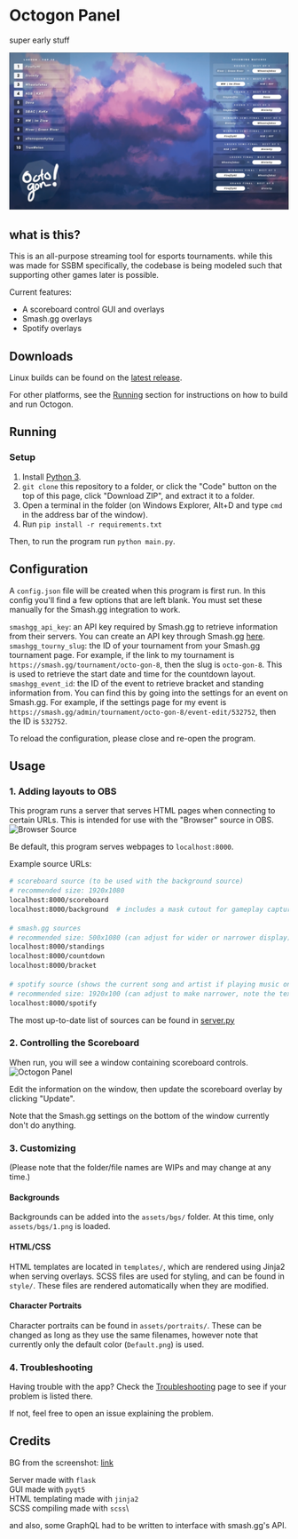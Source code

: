 
Octogon Panel
=============

super early stuff

![Preview Screenshot](preview.png)

## what is this?

This is an all-purpose streaming tool for esports tournaments.
while this was made for SSBM specifically, the codebase is being modeled such that supporting other games later is possible.

Current features:

- A scoreboard control GUI and overlays
- Smash.gg overlays
- Spotify overlays

## Downloads

Linux builds can be found on the [latest release](https://github.com/branden-akana/octogon-panel/releases).

For other platforms, see the [Running](https://github.com/branden-akana/octogon-panel#Running) section for instructions on how to build and run Octogon.

## Running

### Setup

1. Install [Python 3](https://www.python.org/downloads/).
2. `git clone` this repository to a folder, or click the "Code" button on the top of this page, click "Download ZIP", and extract it to a folder.
3. Open a terminal in the folder (on Windows Explorer, Alt+D and type `cmd` in the address bar of the window).
4. Run `pip install -r requirements.txt`

Then, to run the program run `python main.py`.

## Configuration

A `config.json` file will be created when this program is first run.
In this config you'll find a few options that are left blank.
You must set these manually for the Smash.gg integration to work.

`smashgg_api_key`: an API key required by Smash.gg to retrieve information from their servers.
You can create an API key through Smash.gg [here](https://smash.gg/admin/profile/developer).\
`smashgg_tourny_slug`: the ID of your tournament from your Smash.gg tournament page.
For example, if the link to my tournament is `https://smash.gg/tournament/octo-gon-8`, then the slug is `octo-gon-8`.
This is used to retrieve the start date and time for the countdown layout.\
`smashgg_event_id`: the ID of the event to retrieve bracket and standing information from.
You can find this by going into the settings for an event on Smash.gg.
For example, if the settings page for my event is `https://smash.gg/admin/tournament/octo-gon-8/event-edit/532752`, then the ID is `532752`.

To reload the configuration, please close and re-open the program.

## Usage

### 1. Adding layouts to OBS
This program runs a server that serves HTML pages when connecting to certain URLs.
This is intended for use with the "Browser" source in OBS.
![Browser Source](https://i.imgur.com/647Mi2q.png)

Be default, this program serves webpages to `localhost:8000`.

Example source URLs:
```bash
# scoreboard source (to be used with the background source)
# recommended size: 1920x1080
localhost:8000/scoreboard
localhost:8000/background  # includes a mask cutout for gameplay capture

# smash.gg sources
# recommended size: 500x1080 (can adjust for wider or narrower display)
localhost:8000/standings
localhost:8000/countdown
localhost:8000/bracket

# spotify source (shows the current song and artist if playing music on Spotify)
# recommended size: 1920x100 (can adjust to make narrower, note the text might get cut off)
localhost:8000/spotify
```
The most up-to-date list of sources can be found in [server.py](https://github.com/branden-akana/octogon-panel/blob/master/octogon/daemon/server.py)

### 2. Controlling the Scoreboard

When run, you will see a window containing scoreboard controls.
![Octogon Panel](https://i.imgur.com/IpyzLm1.png)

Edit the information on the window, then update the scoreboard overlay by clicking "Update".

Note that the Smash.gg settings on the bottom of the window currently don't do anything.

### 3. Customizing

(Please note that the folder/file names are WIPs and may change at any time.)

#### Backgrounds

Backgrounds can be added into the `assets/bgs/` folder. At this time, only `assets/bgs/1.png` is loaded.

#### HTML/CSS

HTML templates are located in `templates/`, which are rendered using Jinja2 when serving overlays.
SCSS files are used for styling, and can be found in `style/`. These files are rendered automatically when they are modified.

#### Character Portraits

Character portraits can be found in `assets/portraits/`.
These can be changed as long as they use the same filenames, however note that currently only the
default color (`Default.png`) is used.

### 4. Troubleshooting

Having trouble with the app? Check the [Troubleshooting](https://github.com/branden-akana/octogon-panel/wiki/Troubleshooting-&-FAQ) page
to see if your problem is listed there.

If not, feel free to open an issue explaining the problem.

## Credits

BG from the screenshot: [link](https://dangerdrop.tumblr.com/post/165399672305/%E6%9A%81-akatsuki-%E9%9F%BF-hibiki)

Server made with `flask`\
GUI made with `pyqt5`\
HTML templating made with `jinja2`\
SCSS compiling made with `scss`\

and also, some GraphQL had to be written to interface with smash.gg's API.
